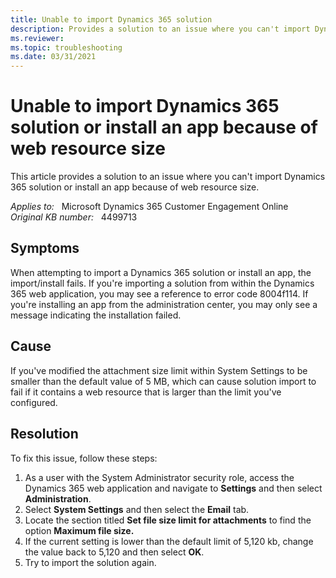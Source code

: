 ```yaml
---
title: Unable to import Dynamics 365 solution
description: Provides a solution to an issue where you can't import Dynamics 365 solution or install an app because of web resource size.
ms.reviewer: 
ms.topic: troubleshooting
ms.date: 03/31/2021
---
```

# Unable to import Dynamics 365 solution or install an app because of web resource size

This article provides a solution to an issue where you can't import Dynamics 365 solution or install an app because of web resource size.

_Applies to:_ &nbsp; Microsoft Dynamics 365 Customer Engagement Online  
_Original KB number:_ &nbsp; 4499713

## Symptoms

When attempting to import a Dynamics 365 solution or install an app, the import/install fails. If you're importing a solution from within the Dynamics 365 web application, you may see a reference to error code 8004f114. If you're installing an app from the administration center, you may only see a message indicating the installation failed.

## Cause

If you've modified the attachment size limit within System Settings to be smaller than the default value of 5 MB, which can cause solution import to fail if it contains a web resource that is larger than the limit you've configured.

## Resolution

To fix this issue, follow these steps:

1. As a user with the System Administrator security role, access the Dynamics 365 web application and navigate to **Settings** and then select **Administration**.
2. Select **System Settings** and then select the **Email** tab.
3. Locate the section titled **Set file size limit for attachments** to find the option **Maximum file size.**  
4. If the current setting is lower than the default limit of 5,120 kb, change the value back to 5,120 and then select **OK**.
5. Try to import the solution again.
